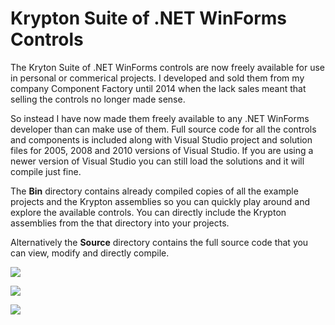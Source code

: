 # Krypton Suite of .NET WinForms Controls

The Kryton Suite of .NET WinForms controls are now freely available for use in personal or commerical projects. I developed and sold them from my company Component Factory until 2014 when the lack sales meant that selling the controls no longer made sense.

So instead I have now made them freely available to any .NET WinForms developer than can make use of them. Full source code for all the controls and components is included along with Visual Studio project and solution files for 2005, 2008 and 2010 versions of Visual Studio. If you are using a newer version of Visual Studio you can still load the solutions and it will compile just fine.

The **Bin** directory contains already compiled copies of all the example projects and the Krypton assemblies so you can quickly play around and explore the available controls. You can directly include the Krypton assemblies from the that directory into your projects.

Alternatively the **Source** directory contains the full source code that you can view, modify and directly compile.

![](/Images/home_image.jpg?raw=true)

![](/Images/KDocking.jpg?raw=true)

![](/Images/home_image.jpg?raw=true)

